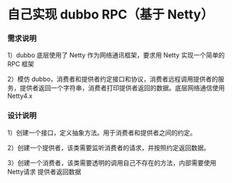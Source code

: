 # 自己实现 dubbo RPC（基于 Netty）

### 需求说明

1）dubbo 底层使用了 Netty 作为网络通讯框架，要求用 Netty 实现一个简单的 RPC 框架

2）模仿 dubbo，消费者和提供者约定接口和协议，消费者远程调用提供者的服务，提供者返回一个字符串，消费者打印提供者返回的数据。底层网络通信使用Netty4.x

### 设计说明

1）创建一个接口，定义抽象方法。用于消费者和提供者之间的约定。

2）创建一个提供者，该类需要监听消费者的请求，并按照约定返回数据。

3）创建一个消费者，该类需要透明的调用自己不存在的方法，内部需要使用Netty请求
提供者返回数据







